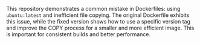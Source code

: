 This repository demonstrates a common mistake in Dockerfiles: using `ubuntu:latest` and inefficient file copying. The original Dockerfile exhibits this issue, while the fixed version shows how to use a specific version tag and improve the COPY process for a smaller and more efficient image. This is important for consistent builds and better performance.